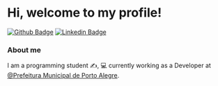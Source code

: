 # Hi, welcome to my profile!

[![Github Badge](https://img.shields.io/badge/-Github-000?style=flat-square&logo=Github&logoColor=white&link=https://github.com/felipeassis97)](https://github.com/felipeassis97)
[![Linkedin Badge](https://img.shields.io/badge/-LinkedIn-blue?style=flat-square&logo=Linkedin&logoColor=white&link=https://www.linkedin.com/in/felipe-assis-041675153/)](https://www.linkedin.com/in/felipe-assis-041675153/)


### About me

I am a programming student ✍, 
💻 currently working as a Developer at [@Prefeitura Municipal de Porto Alegre](https://prefeitura.poa.br/).

